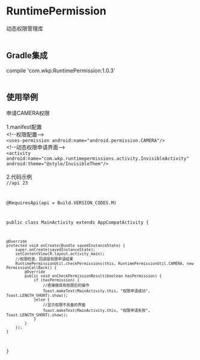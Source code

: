# RuntimePermission
动态权限管理库
<br>
<br>
## Gradle集成
compile 'com.wkp:RuntimePermission:1.0.3'
<br>
<br>
## 使用举例
申请CAMERA权限<br><br>
1.manifest配置<br>
\<!--权限配置--><br>
`<uses-permission android:name="android.permission.CAMERA"/>`<br>
\<!--动态权限申请界面--><br>
`<activity android:name="com.wkp.runtimepermissions.activity.InvisibleActivity" android:theme="@style/InvisibleThem"/>`
<br>
<br>
2.代码示例<br>
<code>//api 23

@RequiresApi(api = Build.VERSION_CODES.M)

public class MainActivity extends AppCompatActivity {
    
    @Override
    protected void onCreate(Bundle savedInstanceState) {
        super.onCreate(savedInstanceState);
        setContentView(R.layout.activity_main);
        //权限检查，回调是权限申请结果
        RuntimePermissionUtil.checkPermissions(this, RuntimePermissionUtil.CAMERA, new PermissionCallBack() {
            @Override
            public void onCheckPermissionResult(boolean hasPermission) {
                if (hasPermission) {
                    //直接做具有权限后的操作
                    Toast.makeText(MainActivity.this, "权限申请成功", Toast.LENGTH_SHORT).show();
                }else {
                    //显示权限不具备的界面
                    Toast.makeText(MainActivity.this, "权限申请失败", Toast.LENGTH_SHORT).show();
                }
            }
        });
    }
}</code>
